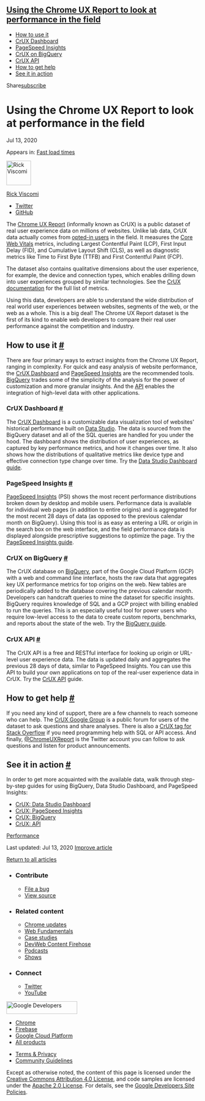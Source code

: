 





## <a href="#using-the-chrome-ux-report-to-look-at-performance-in-the-field" class="w-toc__header--link">Using the Chrome UX Report to look at performance in the field</a>

- [How to use it](#how-to-use-it)
- [CrUX Dashboard](#crux-dashboard)
- [PageSpeed Insights](#pagespeed-insights)
- [CrUX on BigQuery](#crux-on-bigquery)
- [CrUX API](#crux-api)
- [How to get help](#how-to-get-help)
- [See it in action](#see-it-in-action)

Share<a href="/newsletter/" class="gc-analytics-event w-actions__fab w-actions__fab--subscribe"><span>subscribe</span></a>

# Using the Chrome UX Report to look at performance in the field

Jul 13, 2020

<span class="w-post-signpost__title">Appears in:</span> <a href="/fast" class="w-post-signpost__link">Fast load times</a>

[<img src="https://web-dev.imgix.net/image/admin/oWRqaR6XXwIdNXPLpUMn.jpg?auto=format&amp;fit=crop&amp;h=64&amp;w=64" alt="Rick Viscomi" class="w-author__image" sizes="(min-width: 64px) 64px, calc(100vw - 48px)" srcset="https://web-dev.imgix.net/image/admin/oWRqaR6XXwIdNXPLpUMn.jpg?fit=crop&amp;h=64&amp;w=64&amp;auto=format&amp;dpr=1&amp;q=75, https://web-dev.imgix.net/image/admin/oWRqaR6XXwIdNXPLpUMn.jpg?fit=crop&amp;h=64&amp;w=64&amp;auto=format&amp;dpr=2&amp;q=50 2x, https://web-dev.imgix.net/image/admin/oWRqaR6XXwIdNXPLpUMn.jpg?fit=crop&amp;h=64&amp;w=64&amp;auto=format&amp;dpr=3&amp;q=35 3x, https://web-dev.imgix.net/image/admin/oWRqaR6XXwIdNXPLpUMn.jpg?fit=crop&amp;h=64&amp;w=64&amp;auto=format&amp;dpr=4&amp;q=23 4x, https://web-dev.imgix.net/image/admin/oWRqaR6XXwIdNXPLpUMn.jpg?fit=crop&amp;h=64&amp;w=64&amp;auto=format&amp;dpr=5&amp;q=20 5x" width="64" height="64" />](/authors/rviscomi/)

<a href="/authors/rviscomi/" class="w-author__name-link">Rick Viscomi</a>

- <a href="https://twitter.com/rick_viscomi" class="w-author__link">Twitter</a>
- <a href="https://github.com/rviscomi" class="w-author__link">GitHub</a>

The [Chrome UX Report](https://developers.google.com/web/tools/chrome-user-experience-report/) (informally known as CrUX) is a public dataset of real user experience data on millions of websites. Unlike lab data, CrUX data actually comes from [opted-in users](https://developers.google.com/web/tools/chrome-user-experience-report/#methodology) in the field. It measures the [Core Web Vitals](/vitals/) metrics, including Largest Contentful Paint (LCP), First Input Delay (FID), and Cumulative Layout Shift (CLS), as well as diagnostic metrics like Time to First Byte (TTFB) and First Contentful Paint (FCP).

The dataset also contains qualitative dimensions about the user experience, for example, the device and connection types, which enables drilling down into user experiences grouped by similar technologies. See the [CrUX documentation](https://developers.google.com/web/tools/chrome-user-experience-report/#metrics) for the full list of metrics.

Using this data, developers are able to understand the wide distribution of real world user experiences between websites, segments of the web, or the web as a whole. This is a big deal! The Chrome UX Report dataset is the first of its kind to enable web developers to compare their real user performance against the competition and industry.

## How to use it <a href="#how-to-use-it" class="w-headline-link">#</a>

There are four primary ways to extract insights from the Chrome UX Report, ranging in complexity. For quick and easy analysis of website performance, the [CrUX Dashboard](http://g.co/chromeuxdash) and [PageSpeed Insights](https://developers.google.com/speed/pagespeed/insights/) are the recommended tools. [BigQuery](https://console.cloud.google.com/bigquery?p=chrome-ux-report) trades some of the simplicity of the analysis for the power of customization and more granular insights. And the [API](https://developers.google.com/web/tools/chrome-user-experience-report/api/reference) enables the integration of high-level data with other applications.

### CrUX Dashboard <a href="#crux-dashboard" class="w-headline-link">#</a>

The [CrUX Dashboard](http://g.co/chromeuxdash) is a customizable data visualization tool of websites' historical performance built on [Data Studio](https://marketingplatform.google.com/about/data-studio/). The data is sourced from the BigQuery dataset and all of the SQL queries are handled for you under the hood. The dashboard shows the distribution of user experiences, as captured by key performance metrics, and how it changes over time. It also shows how the distributions of qualitative metrics like device type and effective connection type change over time. Try the [Data Studio Dashboard guide](/chrome-ux-report-data-studio-dashboard).

### PageSpeed Insights <a href="#pagespeed-insights" class="w-headline-link">#</a>

[PageSpeed Insights](https://developers.google.com/speed/pagespeed/insights/) (PSI) shows the most recent performance distributions broken down by desktop and mobile users. Performance data is available for individual web pages (in addition to entire origins) and is aggregated for the most recent 28 days of data (as opposed to the previous calendar month on BigQuery). Using this tool is as easy as entering a URL or origin in the search box on the web interface, and the field performance data is displayed alongside prescriptive suggestions to optimize the page. Try the [PageSpeed Insights guide](/chrome-ux-report-pagespeed-insights).

### CrUX on BigQuery <a href="#crux-on-bigquery" class="w-headline-link">#</a>

The CrUX database on [BigQuery](https://console.cloud.google.com/bigquery?p=chrome-ux-report), part of the Google Cloud Platform (GCP) with a web and command line interface, hosts the raw data that aggregates key UX performance metrics for top origins on the web. New tables are periodically added to the database covering the previous calendar month. Developers can handcraft queries to mine the dataset for specific insights. BigQuery requires knowledge of SQL and a GCP project with billing enabled to run the queries. This is an especially useful tool for power users who require low-level access to the data to create custom reports, benchmarks, and reports about the state of the web. Try the [BigQuery guide](/chrome-ux-report-bigquery).

### CrUX API <a href="#crux-api" class="w-headline-link">#</a>

The CrUX API is a free and RESTful interface for looking up origin or URL-level user experience data. The data is updated daily and aggregates the previous 28 days of data, similar to PageSpeed Insights. You can use this API to build your own applications on top of the real-user experience data in CrUX. Try the [CrUX API](/chrome-ux-report-api) guide.

## How to get help <a href="#how-to-get-help" class="w-headline-link">#</a>

If you need any kind of support, there are a few channels to reach someone who can help. The [CrUX Google Group](https://groups.google.com/a/chromium.org/forum/#!forum/chrome-ux-report) is a public forum for users of the dataset to ask questions and share analyses. There is also a [CrUX tag for Stack Overflow](https://stackoverflow.com/questions/tagged/chrome-ux-report) if you need programming help with SQL or API access. And finally, [@ChromeUXReport](https://twitter.com/ChromeUXReport) is the Twitter account you can follow to ask questions and listen for product announcements.

## See it in action <a href="#see-it-in-action" class="w-headline-link">#</a>

In order to get more acquainted with the available data, walk through step-by-step guides for using BigQuery, Data Studio Dashboard, and PageSpeed Insights:

- [CrUX: Data Studio Dashboard](/chrome-ux-report-data-studio-dashboard)
- [CrUX: PageSpeed Insights](/chrome-ux-report-pagespeed-insights)
- [CrUX: BigQuery](/chrome-ux-report-bigquery)
- [CrUX: API](/chrome-ux-report-api)

<a href="/tags/performance/" class="w-chip">Performance</a>

<span class="w-mr--sm">Last updated: Jul 13, 2020 </span>[Improve article](https://github.com/GoogleChrome/web.dev/blob/master/src/site/content/en/fast/chrome-ux-report/index.md)

<a href="/fast" class="gc-analytics-event w-article-navigation__link w-article-navigation__link--back w-article-navigation__link--single">Return to all articles</a>

- ### Contribute

  - <a href="https://github.com/GoogleChrome/web.dev/issues/new?assignees=&amp;labels=bug&amp;template=bug_report.md&amp;title=" class="w-footer__linkbox-link">File a bug</a>
  - <a href="https://github.com/googlechrome/web.dev" class="w-footer__linkbox-link">View source</a>

- ### Related content

  - <a href="https://blog.chromium.org/" class="w-footer__linkbox-link">Chrome updates</a>
  - <a href="https://developers.google.com/web/" class="w-footer__linkbox-link">Web Fundamentals</a>
  - <a href="https://developers.google.com/web/showcase/" class="w-footer__linkbox-link">Case studies</a>
  - <a href="https://devwebfeed.appspot.com/" class="w-footer__linkbox-link">DevWeb Content Firehose</a>
  - <a href="/podcasts/" class="w-footer__linkbox-link">Podcasts</a>
  - <a href="/shows/" class="w-footer__linkbox-link">Shows</a>

- ### Connect

  - <a href="https://www.twitter.com/ChromiumDev" class="w-footer__linkbox-link">Twitter</a>
  - <a href="https://www.youtube.com/user/ChromeDevelopers" class="w-footer__linkbox-link">YouTube</a>

<a href="https://developers.google.com/" class="w-footer__utility-logo-link"><img src="/images/lockup-color.png" alt="Google Developers" class="w-footer__utility-logo" width="185" height="33" /></a>

- <a href="https://developer.chrome.com/" class="w-footer__utility-link">Chrome</a>
- <a href="https://firebase.google.com/" class="w-footer__utility-link">Firebase</a>
- <a href="https://cloud.google.com/" class="w-footer__utility-link">Google Cloud Platform</a>
- <a href="https://developers.google.com/products" class="w-footer__utility-link">All products</a>

<!-- -->

- <a href="https://policies.google.com/" class="w-footer__utility-link">Terms &amp; Privacy</a>
- <a href="/community-guidelines/" class="w-footer__utility-link">Community Guidelines</a>

Except as otherwise noted, the content of this page is licensed under the [Creative Commons Attribution 4.0 License](https://creativecommons.org/licenses/by/4.0/), and code samples are licensed under the [Apache 2.0 License](https://www.apache.org/licenses/LICENSE-2.0). For details, see the [Google Developers Site Policies](https://developers.google.com/terms/site-policies).
